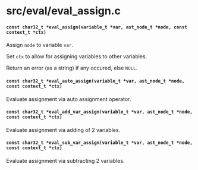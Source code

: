 # src/eval/eval_assign.c

#### `const char32_t *eval_assign(variable_t *var, ast_node_t *node, const context_t *ctx)`
Assign `node` to variable `var`.

Set `ctx` to allow for assigning variables to other variables.

Return an error (as a string) if any occured, else `NULL`.

#### `const char32_t *eval_auto_assign(variable_t *var, ast_node_t *node, const context_t *ctx)`
Evaluate assignment via auto assignment operator.

#### `const char32_t *eval_add_var_assign(variable_t *var, ast_node_t *node, const context_t *ctx)`
Evaluate assignment via adding of 2 variables.

#### `const char32_t *eval_sub_var_assign(variable_t *var, ast_node_t *node, const context_t *ctx)`
Evaluate assignment via subtracting 2 variables.

